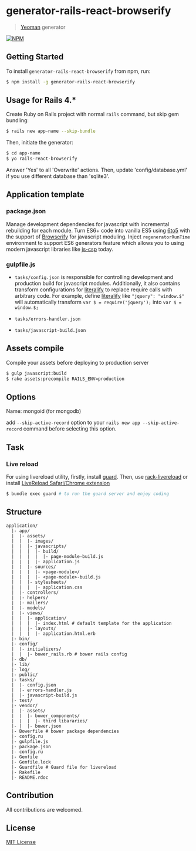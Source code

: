 # generator-rails-react-browserify

> [Yeoman](http://yeoman.io) generator

[![NPM](https://nodei.co/npm/generator-rails-react-browserify.png?downloads=true)](https://nodei.co/npm/generator-rails-react-browserify/)

## Getting Started

To install `generator-rails-react-browserify` from npm, run:

```bash
$ npm install -g generator-rails-react-browserify
```

## Usage for Rails 4.*

Create Ruby on Rails project with normal `rails` command, but skip gem bundling:

```bash
$ rails new app-name --skip-bundle
```

Then, initiate the generator:

```bash
$ cd app-name
$ yo rails-react-browserify
```

Answer 'Yes' to all 'Overwrite' actions. Then, update 'config/database.yml' if you use different database than 'sqlite3'.

## Application template

### package.json

Manage development dependencies for javascript with incremental rebuilding for each module. Turn ES6+ code into vanilla ES5
using [6to5](https://6to5.org/) with the support of [Browserify](http://browserify.org/) for javascript moduling. Inject
`regeneratorRunTime` environment to support ES6 generators feature which allows you to using modern javascript libraries like
[js-csp](https://github.com/ubolonton/js-csp) today.

### gulpfile.js
- `tasks/config.json` is responsible for controlling development and production build for javascript modules. Additionally,
  it also contains transform configurations for [literalify](https://github.com/pluma/literalify) to replace require calls
  with arbitrary code. For example, define [literalify](https://github.com/pluma/literalify) like `"jquery": "window.$"` will
  automatically transform `var $ = require('jquery');` into `var $ = window.$;`

- `tasks/errors-handler.json`
- `tasks/javascript-build.json`

## Assets compile
Compile your assets before deploying to production server

```bash
$ gulp javascript:build
$ rake assets:precompile RAILS_ENV=production
```

## Options

Name: mongoid (for mongodb)

add `--skip-active-record` option to your `rails new app --skip-active-record` command before selecting this option.

## Task

### Live reload

For using livereload utility, firstly, install [guard](https://github.com/guard/guard-livereload). Then, use [rack-livereload](https://github.com/johnbintz/rack-livereload)
or install [LiveReload Safari/Chrome extension](http://feedback.livereload.com/knowledgebase/articles/86242-how-do-i-install-and-use-the-browser-extensions-)

```bash
$ bundle exec guard # to run the guard server and enjoy coding
```
## Structure

```
application/
  |- app/
  |  |- assets/
  |  |  |- images/
  |  |  |- javascripts/
  |  |  |  |- build/
  |  |  |  |  |- page-module-build.js
  |  |  |  |- application.js
  |  |  |- sources/
  |  |  |  |- <page-module>/
  |  |  |  |- <page-module>-build.js
  |  |  |- stylesheets/
  |  |  |  |- application.css
  |  |- controllers/
  |  |- helpers/
  |  |- mailers/
  |  |- models/
  |  |- views/
  |  |  |- application/
  |  |  |  |- index.html # default template for the application
  |  |  |- layouts/
  |  |  |  |- application.html.erb
  |- bin/
  |- config/
  |  |- initializers/
  |  |  |- bower_rails.rb # bower rails config
  |- db/
  |- lib/
  |- log/
  |- public/
  |- tasks/
  |  |- config.json
  |  |- errors-handler.js
  |  |- javascript-build.js
  |- test/
  |- vendor/
  |  |- assets/
  |  |  |- bower_components/
  |  |  |  |- third libararies/
  |- |  |- bower.json
  |- Bowerfile # bower package dependencies
  |- config.ru
  |- gulpfile.js
  |- package.json
  |- config.ru
  |- Gemfile
  |- Gemfile.lock
  |- Guardfile # Guard file for livereload
  |- Rakefile
  |- README.rdoc
```

## Contribution
All contributions are welcomed.

## License

[MIT License](http://en.wikipedia.org/wiki/MIT_License)

